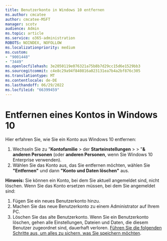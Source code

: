```yaml
---
title: Benutzerkonto in Windows 10 entfernen
ms.author: cmcatee
author: cmcatee-MSFT
manager: scotv
audience: Admin
ms.topic: article
ms.service: o365-administration
ROBOTS: NOINDEX, NOFOLLOW
ms.localizationpriority: medium
ms.custom:
- "9001448"
- "3449"
ms.openlocfilehash: 3e2050119e076321a75b8b7d29cc15d6e1529bb3
ms.sourcegitcommit: c4e8c29a94f840816a023131ea7b4a2bf876c305
ms.translationtype: MT
ms.contentlocale: de-DE
ms.lasthandoff: 06/29/2022
ms.locfileid: "66399459"
---
```

# <a name="remove-an-account-in-windows-10"></a>Entfernen eines Kontos in Windows 10

Hier erfahren Sie, wie Sie ein Konto aus Windows 10 entfernen:

1. Wechseln Sie zu "**Kontofamilie** >  der **Starteinstellungen** >  > "**& anderen Personen** (oder **anderen Personen**, wenn Sie Windows 10 Enterprise verwenden).
2. Wählen Sie das Konto aus, das Sie entfernen möchten, wählen Sie **"Entfernen"** und dann **"Konto und Daten löschen"** aus.
 
**Hinweis:** Sie können ein Konto, bei dem Sie aktuell angemeldet sind, nicht löschen.  Wenn Sie das Konto ersetzen müssen, bei dem Sie angemeldet sind:

1. Fügen Sie ein neues Benutzerkonto hinzu.
2. Machen Sie das neue Benutzerkonto zu einem Administrator auf Ihrem PC.
3. Löschen Sie das alte Benutzerkonto. Wenn Sie ein Benutzerkonto löschen, gehen alle Einstellungen, Dateien und Daten, die diesem Benutzer zugeordnet sind, dauerhaft verloren. [Führen Sie die folgenden Schritte aus, um alles zu sichern, was Sie speichern möchten](https://support.microsoft.com/help/4027408/windows-10-backup-and-restore).